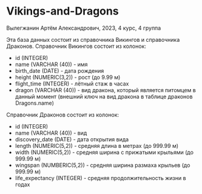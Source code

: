 # Vikings-and-Dragons

Вылегжанин Артём Александрович, 2023, 4 курс, 4 группа

Эта база данных состоит из справочника Викингов и справочника Драконов.
Справочник Викингов состоит из колонок:
- id (INTEGER)
- name (VARCHAR (40)) - имя
- birth_date (DATE) - дата рождения
- height (NUMERIC(3,2)) - рост (до 9.99 м)
- flight_time (INTEGER) - лётный стаж в часах
- dragon (VARCHAR (40)) - вид дракона, который является питомцем в данный момент (внешний ключ на вид дракона в таблице драконов Dragons.name)

Справочник Драконов состоит из колонок:
- id (INTEGER)
- name (VARCHAR (40)) - вид
- discovery_date (DATE) - дата открытия вида
- length (NUMERIC(5,2)) - средняя длина в метрах (до 999.99 м)
- width (NUMERIC(5,2)) - средняя ширина с прижатыми крыльями (до 999.99 м)
- wingspan (NUMBERIC(5,2)) - средняя ширина размаха крыльев (до 999.99 м)
- life_expectancy (INTEGER) - средняя продолжительность жизни в годах
